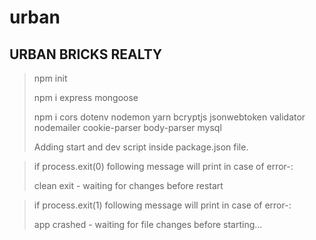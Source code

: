 # urban

## URBAN BRICKS REALTY

> npm init
>
> npm i express mongoose
>
> npm i cors dotenv nodemon yarn bcryptjs jsonwebtoken validator nodemailer cookie-parser body-parser mysql
>
> Adding start and dev script inside package.json file.

> if process.exit(0) following message will print in case of error-:
>
> clean exit - waiting for changes before restart

> if process.exit(1) following message will print in case of error-:
>
> app crashed - waiting for file changes before starting...
